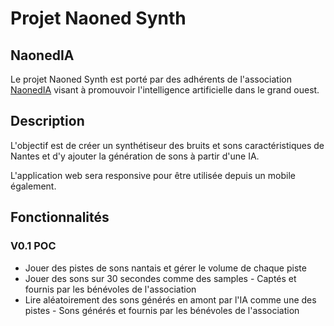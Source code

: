 # Projet Naoned Synth
## NaonedIA
Le projet Naoned Synth est porté par des adhérents de l'association [NaonedIA](http://naonedia.fr/) visant à promouvoir l'intelligence artificielle dans le grand ouest.

## Description

L'objectif est de créer un synthétiseur des bruits et sons caractéristiques de Nantes et d'y ajouter la génération de sons à partir d'une IA.

L'application web sera responsive pour être utilisée depuis un mobile également.

## Fonctionnalités

### V0.1 POC

* Jouer des pistes de sons nantais et gérer le volume de chaque piste
* Jouer des sons sur 30 secondes comme des samples - Captés et fournis par les bénévoles de l'association
* Lire aléatoirement des sons générés en amont par l'IA comme une des pistes - Sons générés et fournis par les bénévoles de l'association
